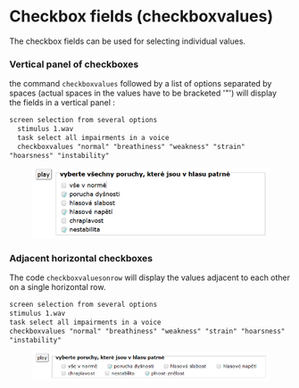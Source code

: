 # Checkbox fields (checkboxvalues)

The checkbox fields can be used for selecting individual values.

### Vertical panel of checkboxes

the command `checkboxvalues` followed by a list of options separated by spaces (actual spaces in the values have to be bracketed '"') will display the fields in a vertical panel :

```
screen selection from several options
  stimulus 1.wav
  task select all impairments in a voice
  checkboxvalues "normal" "breathiness" "weakness" "strain" "hoarsness" "instability"
```

<figure><img src="../../.gitbook/assets/firefox_CH2M8H2Pgr.png" alt=""><figcaption><p> </p></figcaption></figure>

### Adjacent horizontal checkboxes

The code `checkboxvaluesonrow` will display the values adjacent to each other on a single horizontal row.

```
screen selection from several options
stimulus 1.wav
task select all impairments in a voice
checkboxvalues "normal" "breathiness" "weakness" "strain" "hoarsness" "instability"
```

<figure><img src="../../.gitbook/assets/image (10) (1).png" alt=""><figcaption><p> </p></figcaption></figure>
